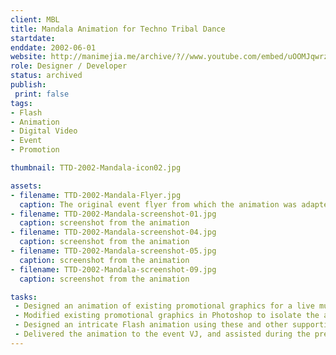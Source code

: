 ```yaml
---
client: MBL
title: Mandala Animation for Techno Tribal Dance
startdate: 
enddate: 2002-06-01
website: http://manimejia.me/archive/?//www.youtube.com/embed/uOOMJqwrz9E
role: Designer / Developer
status: archived
publish: 
 print: false
tags:
- Flash
- Animation
- Digital Video
- Event
- Promotion

thumbnail: TTD-2002-Mandala-icon02.jpg

assets: 
- filename: TTD-2002-Mandala-Flyer.jpg
  caption: The original event flyer from which the animation was adapted.
- filename: TTD-2002-Mandala-screenshot-01.jpg
  caption: screenshot from the animation
- filename: TTD-2002-Mandala-screenshot-04.jpg
  caption: screenshot from the animation
- filename: TTD-2002-Mandala-screenshot-05.jpg
  caption: screenshot from the animation
- filename: TTD-2002-Mandala-screenshot-09.jpg
  caption: screenshot from the animation

tasks: 
 - Designed an animation of existing promotional graphics for a live music dance party, to be projected on screen at the event by the VJ.
 - Modified existing promotional graphics in Photoshop to isolate the animatable elements.
 - Designed an intricate Flash animation using these and other supporting graphics.
 - Delivered the animation to the event VJ, and assisted during the presentation.
---
```


